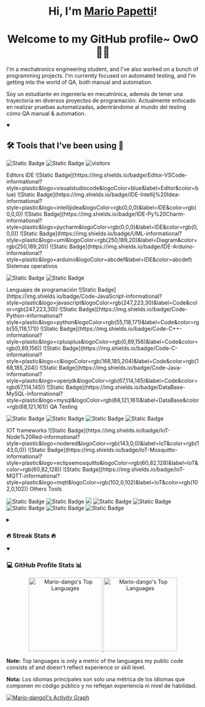 <h1 align="center">Hi, I'm <a href="https://github.com/Mario-dango/">Mario Papetti</a>!</h1>
<h1 align="center">Welcome to my GitHub profile~ OwO 👨‍💻</h1>

<p>I'm a mechatronics engineering student, and I've also worked on a bunch of programming projects. I'm currently focused on automated testing, and I'm getting into the world of QA, both manual and automation.</p>
<p>Soy un estudiante en ingeniería en mecatrónica, además de tener una trayectoria en diversos proyectos de programación. Actualmente enfocado en realizar pruebas automatizadas, adentrándome al mundo del testing cómo QA manual & automation.</p>

<details open> 
  <summary><h2>🛠️ Tools that I've been using 🧰</h2></summary>
  
  <!-- [![Open Source Love](https://badges.frapsoft.com/os/v1/open-source.svg?v=102)](https://github.com/ellerbrock/open-source-badge/) -->
  ![Static Badge](https://img.shields.io/badge/Open%20Source-open?style=plastic&logo=opensourceinitiative&logoColor=black&color=%233DA639)
  ![Static Badge](https://img.shields.io/badge/Open%20Hardware-open?style=plastic&logo=opensourcehardware&logoColor=black&color=%230099B0)
  ![visitors](https://visitor-badge.laobi.icu/badge?page_id=Mario-dango.Mario-dango)
  
  <!--> Editors IDE 
  ![Static Badge](https://img.shields.io/badge/Editor-VSCode-informational?style=plastic&logo=visualstudiocode&logoColor=blue&label=Editor&color=blue)
  ![Static Badge](https://img.shields.io/badge/IDE-Intellij%20Idea-informational?style=plastic&logo=intellijidea&logoColor=rgb(0,0,0)&label=IDE&color=rgb(0,0,0))
  ![Static Badge](https://img.shields.io/badge/IDE-Py%20Charm-informational?style=plastic&logo=pycharm&logoColor=rgb(0,0,0)&label=IDE&color=rgb(0,0,0))
  ![Static Badge](https://img.shields.io/badge/UML-informational?style=plastic&logo=uml&logoColor=rgb(250,189,20)&label=Diagram&color=rgb(250,189,20))
  ![Static Badge](https://img.shields.io/badge/IDE-Arduino-informational?style=plastic&logo=arduino&logoColor=abcdef&label=IDE&color=abcdef)
  
  <!--> Sistemas operativos
  ![Static Badge](https://img.shields.io/badge/Windows-informational?style=plastic&logo=windows&logoColor=blue&label=OS&color=black)
  ![Static Badge](https://img.shields.io/badge/Linux-informational?style=plastic&logo=linux&logoColor=blue&label=OS&color=black)
  
  <!--> Lenguajes de programación
  ![Static Badge](https://img.shields.io/badge/Code-JavaScript-informational?style=plastic&logo=javascript&logoColor=rgb(247,223,30)&label=Code&color=rgb(247,223,30))
  ![Static Badge](https://img.shields.io/badge/Code-Python-informational?style=plastic&logo=python&logoColor=rgb(55,118,171)&label=Code&color=rgb(55,118,171))
  ![Static Badge](https://img.shields.io/badge/Code-C++-informational?style=plastic&logo=cplusplus&logoColor=rgb(0,89,156)&label=Code&color=rgb(0,89,156))
  ![Static Badge](https://img.shields.io/badge/Code-C-informational?style=plastic&logo=c&logoColor=rgb(168,185,204)&label=Code&color=rgb(168,185,204))
  ![Static Badge](https://img.shields.io/badge/Code-Java-informational?style=plastic&logo=openjdk&logoColor=rgb(67,114,145)&label=Code&color=rgb(67,114,145))
  ![Static Badge](https://img.shields.io/badge/DataBase-MySQL-informational?style=plastic&logo=mysql&logoColor=rgb(68,121,161)&label=DataBase&color=rgb(68,121,161))
  
  <!--> QA Testing
  ![Static Badge](https://img.shields.io/badge/Testing-Cypress-informational?style=plastic&logo=cypress&logoColor=rgb(23,32,44)&label=Testing&color=rgb(23,32,44))
  ![Static Badge](https://img.shields.io/badge/Testing-Cucumber-informational?style=plastic&logo=cucumber&logoColor=rgb(35,217,108)&label=Testing&color=rgb(35,217,108))
  ![Static Badge](https://img.shields.io/badge/Testing-Selenium-informational?style=plastic&logo=selenium&logoColor=rgb(67,176,42)&label=Testing&color=rgb(67,176,42))
  ![Static Badge](https://img.shields.io/badge/Testing-Pytest-informational?style=plastic&logo=pytest&logoColor=#0A9EDC&label=Testing&color=#0A9EDC)
  
  <!--> IOT frameworks
  ![Static Badge](https://img.shields.io/badge/IoT-Node%20Red-informational?style=plastic&logo=nodered&logoColor=rgb(143,0,0)&label=IoT&color=rgb(143,0,0))
  ![Static Badge](https://img.shields.io/badge/IoT-Mosquitto-informational?style=plastic&logo=eclipsemosquitto&logoColor=rgb(60,82,128)&label=IoT&color=rgb(60,82,128))
  ![Static Badge](https://img.shields.io/badge/IoT-MQTT-informational?style=plastic&logo=mqtt&logoColor=rgb(102,0,102)&label=IoT&color=rgb(102,0,102))
  
  <!--> Others Tools
  ![Static Badge](https://img.shields.io/badge/Tools-Git-informational?style=plastic&logo=git&logoColor=rgb(240,80,50)&label=Tools&color=rgb(240,80,50))
  ![Static Badge](https://img.shields.io/badge/Tools-Git%20Hub-informational?style=plastic&logo=github&logoColor=rgb(24,23,23)&label=Tools&color=rgb(24,23,23))
  ![](https://img.shields.io/badge/Shell-Bash-informational?style=flat&logo=gnu-bash&logoColor=white&color=6aa6f8)
  ![Static Badge](https://img.shields.io/badge/Tools-Maven-informational?style=plastic&logo=apachemaven&logoColor=rgb(199,26,54)&label=Tools&color=rgb(199,26,54))
  ![Static Badge](https://img.shields.io/badge/Tools-KiCad-informational?style=plastic&logo=kicad&logoColor=rgb(49,76,176)&label=Tools&color=rgb(49,76,176))
  ![Static Badge](https://img.shields.io/badge/Tools-HTML5-informational?style=plastic&logo=html5&logoColor=rgb(227,79,38)&label=Tools&color=rgb(227,79,38))
  ![Static Badge](https://img.shields.io/badge/Tools-CSS3-informational?style=plastic&logo=css3&logoColor=rgb(21,114,182)&label=Tools&color=rgb(21,114,182))
  ![Static Badge](https://img.shields.io/badge/Tools-Trello-informational?style=plastic&logo=trello&logoColor=rgb(0,82,204)&label=Tools&color=rgb(0,82,204))
</details> 

<details close>
  <summary><h3>🔥 Streak Stats 🔥</h3></summary>    
  <!-- GitHub Readme Streak Stats - https://github.com/DenverCoder1/github-readme-streak-stats -->
  <p align="center">
      <a align="center" href="https://github.com/Mario-dango/github-readme-streak-stats" >
        <!-- <img title="🔥 Get streak stats for your profile at git.io/streak-stats" alt="Mario-dango's streak" src="https://streak-stats.demolab.com/?user=Mario-dango&theme=react&bg_color=1e013d&title_color=7b34c7&icon_color=7b34c7&hide_border=false"/> -->
        <img title="🔥 Get streak stats for your profile at git.io/streak-stats" align="center" alt="Mario-dango's streak" src="https://streak-stats.demolab.com/?user=Mario-dango&theme=react&bg_color=1e013d&title_color=7b34c7&icon_color=7b34c7&hide_border=false](https://streak-stats.demolab.com?user=Mario-dango&locale=es&type=png&fire=6699FF&background=351657D2&border=7B34C7&stroke=6699FF&ring=1D4380&currStreakNum=7036AD&sideNums=7036AD&currStreakLabel=7036AD&sideLabels=6699FF&dates=000000&excludeDaysLabel=EB5454)"/>
    </a>
    <p align="center">🔥 Get streak stats for your profile at <a href="https://git.io/streak-stats">git.io/streak-stats</a></p>
  </p>
</details> 

<details open>
  <summary><h3>💻 GitHub Profile Stats 📊</h3></summary>
  
  <!-- https://github.com/anuraghazra/github-readme-stats -->
  <p align="center">    
  <a href="https://github.com/anuraghazra/github-readme-stats">
    <img title="Qué miras Owo?" alt="Mario-dango's Top Languages" src="https://github-readme-stats.vercel.app/api?username=Mario-dango&show_icons=true&bg_color=1e013d&title_color=7b34c7&icon_color=7b34c7&text_color=6699ff&hide_border=false" height="192px"/>
  </a>
  <a href="https://github.com/anuraghazra/github-readme-stats">
    <img title="UwU" alt="Mario-dango's Top Languages" src="https://github-readme-stats.vercel.app/api/top-langs/?username=Mario-dango&langs_count=8&layout=compact&theme=react&hide_border=true&bg_color=1e013d&title_color=7b34c7&icon_color=7b34c7&hide=Jupyter%20Notebook,Roff,Makerfile,CMake,Perl,M4,DIGITAL%20Command%20Language&hide_border=false" height="192px"/>
  </a>
  </p>
  <!-- https://github.com/ashutosh00710/github-readme-activity-graph -->
  <b>Note:</b> Top languages is only a metric of the languages my public code consists of and doesn't reflect experience or skill level.
  
  <b>Nota:</b> Los idiomas principales son solo una métrica de los idiomas que componen mi código público y no reflejan experiencia ni nivel de habilidad.
  
  <a href="https://github.com/ashutosh00710/github-readme-activity-graph" aling="center">
    <img title="Grafico cheto ewe" alt="Mario-dango1's Activity Graph" src="https://github-readme-activity-graph.vercel.app/graph/?username=Mario-dango&bg_color=1e013d&color=7b34c7&line=1d4380&point=6699ff&hide_border=false" />
  </a>
</details> 

<!-- Link de referencia para readme.md  
=> https://github.com/abhisheknaiidu/awesome-github-profile-readme 
=> https://docs.github.com/es/get-started/writing-on-github/getting-started-with-writing-and-formatting-on-github/basic-writing-and-formatting-syntax
--> 

